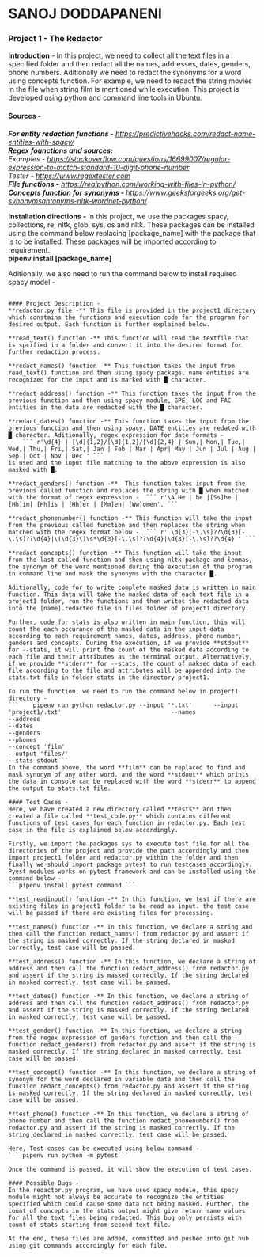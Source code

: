 # SANOJ DODDAPANENI
### Project 1 - The Redactor
**Introduction** - In this project, we need to collect all the text files in a specified folder and then redact all the names, addresses, dates, genders, phone numbers. Aditionally we need to redact the synonyms for a word using concepts function. For example, we need to redact the string movies in the file when string film is mentioned while execution. This project is developed using python and command line tools in Ubuntu.  
#### Sources -   
**_For entity redaction functions -_** _https://predictivehacks.com/redact-name-entities-with-spacy/_  
**_Regex founctions and sources:_**  
_Examples -_ _https://stackoverflow.com/questions/16699007/regular-expression-to-match-standard-10-digit-phone-number_  
_Tester_ - _https://www.regextester.com_  
**_File functions -_** _https://realpython.com/working-with-files-in-python/_  
**_Concepts function for synonyms -_** _https://www.geeksforgeeks.org/get-synonymsantonyms-nltk-wordnet-python/_  

**Installation directions -** In this project, we use the packages spacy, collections, re, nltk, glob, sys, os and nltk. These packages can be installed using the command below replacing [package_name] with the package that is to be installed. These packages will be imported according to requirement.  
**pipenv install [package_name]**  

Aditionally, we also need to run the command below to install required spacy model -  
```! pipenv run python -m spacy download en_core_web_sm'''

#### Project Description -
**redactor.py file -** This file is provided in the project1 directory which constains the functions and execution code for the program for desired output. Each function is further explained below.

**read_text() function -** This function will read the textfile that is spcified in a folder and convert it into the desired format for further redaction process.

**redact_names() function -** This function takes the input from read_text() function and then using spacy package, name entities are recognized for the input and is marked with █ character.

**redact_address() function -** This function takes the input from the previous function and then using spacy module, GPE, LOC and FAC entities in the data are redacted with the █ character.

**redact_dates() function -** This function takes the input from the previous function and then using spacy, DATE entities are redated with █ character. Aditionally, regex expression for date formats -  
    ``` r'\d{4} | [\d]{1,2}/[\d]{1,2}/[\d]{2,4} | Sun,| Mon,| Tue,| Wed,| Thu,| Fri,| Sat,| Jan | Feb | Mar | Apr| May | Jun | Jul | Aug | Sep | Oct | Nov | Dec ' ```  
is used and the input file matching to the above expression is also masked with █.

**redact_genders() function -**  This function takes input from the previous called function and replaces the string with █ when matched with the format of regex expression -  ``` r'\A He | he |[Ss]he | [Hh]im| [Hh]is | [Hh]er | [Mm]en| [Ww]omen'. ```

**redact_phonenumber() function -** This function will take the input from the previous called function and then replaces the string when matched with the regex format below -  ``` r' \d{3}[-\.\s]??\d{3}[-\.\s]??\d{4}|\(\d{3}\)\s*\d{3}[-\.\s]??\d{4}|\d{3}[-\.\s]??\d{4} ' ```

**redact_concepts() function -** This function will take the input from the last called function and then using nltk package and lemmas, the synonym of the word mentioned during the execution of the program in command line and mask the synonyms with the character █.

Aditionally, code for to write complete masked data is written in main function. This data will take the masked data of each text file in a project1 folder, run the functions and then writes the redacted data into the [name].redacted file in files folder of project1 directory.

Further, code for stats is also written in main function, this will count the each occurance of the masked data in the input data according to each requirement names, dates, address, phone number, genders and concepts. During the execution, if we provide **stdout** for --stats, it will print the count of the masked data according to each file and their attributes as the terminal output. Alternatively, if we provide **stderr** for --stats, the count of maksed data of each file according to the file and attributes will be appended into the stats.txt file in folder stats in the directory project1.

To run the function, we need to run the command below in project1 directory -  
```    pipenv run python redactor.py --input '*.txt'      --input 'project1/.txt'                               --names                                                                                                                     --address                                                                                                                   --dates                                                                                                                     --genders                                                                                                                   --phones                                                                                                                   --concept 'film'                                                                                                           --output 'files/'                                                                                                           --stats stdout```  
In the command above, the word **film** can be replaced to find and mask synonym of any other word. and the word **stdout** which prints the data in console can be replaced with the word **stderr** to append the output to stats.txt file.

#### Test Cases - 
Here, we have created a new directory called **tests** and then created a file called **test_code.py** which contains different functions of test cases for each function in redactor.py. Each test case in the file is explained below accordingly.

Firstly, we import the packages sys to execute test file for all the directories of the project and provide the path accordingly and then import project1 folder and redactor.py within the folder and then finally we should import package pytest to run testcases accordingly. Pyest modules works on pytest framework and can be installed using the command below -  
```pipenv install pytest command.```

**test_readinput() function -** In this function, we test if there are existing files in project1 folder to be read as input. the test case will be passed if there are existing files for processing.

**test_names() function -** In this function, we declare a string and then call the function redact_names() from redactor.py and assert if the string is masked correctly. If the string declared in masked correctly, test case will be passed.

**test_address() function -** In this function, we declare a string of address and then call the function redact_address() from redactor.py and assert if the string is masked correctly. If the string declared in masked correctly, test case will be passed.

**test_dates() function -** In this function, we declare a string of address and then call the function redact_address() from redactor.py and assert if the string is masked correctly. If the string declared in masked correctly, test case will be passed.

**test_gender() function -** In this function, we declare a string from the regex expression of genders function and then call the function redact_genders() from redactor.py and assert if the string is masked correctly. If the string declared in masked correctly, test case will be passed.

**test_concept() function -** In this function, we declare a string of synonym for the word declared in variable data and then call the function redact_concepts() from redactor.py and assert if the string is masked correctly. If the string declared in masked correctly, test case will be passed.

**test_phone() function -** In this function, we declare a string of phone number and then call the function redact_phonenumber() from redactor.py and assert if the string is masked correctly. If the string declared in masked correctly, test case will be passed.

Here, Test cases can be executed using below command -  
``` pipenv run python -m pytest```

Once the command is passed, it will show the execution of test cases.

#### Possible Bugs -  
In the redactor.py program, we have used spacy module, this spacy module might not always be accurate to recognize the entities specified which could cause some data not being masked. Further, the count of concepts in the stats output might give return same values for all the text files being redacted. This bug only persists with count of stats starting from second text file.

At the end, these files are added, committed and pushed into git hub using git commands accordingly for each file.
